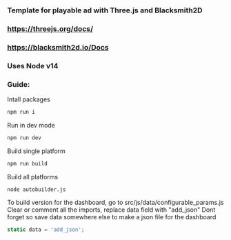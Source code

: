 ### Template for playable ad with Three.js and Blacksmith2D
### https://threejs.org/docs/
### https://blacksmith2d.io/Docs

### Uses Node v14

### Guide:
Intall packages
```sh
npm run i
```
Run in dev mode
```sh
npm run dev
```
Build single platform
```sh
npm run build
```
Build all platforms
```sh
node autobuilder.js
```

To build version for the dashboard, go to src/js/data/configurable_params.js
Clear or comment all the imports, replace data field with "add_json"
Dont forget so save data somewhere else to make a json file for the dashboard
```js
static data = 'add_json';
```